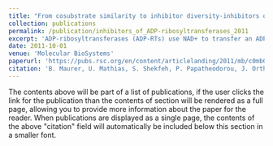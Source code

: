 ```yaml
---
title: "From cosubstrate similarity to inhibitor diversity-inhibitors of ADP-ribosyltransferases from kinase inhibitor screening."
collection: publications
permalink: /publication/inhibitors_of_ADP-ribosyltransferases_2011
excerpt: 'ADP-ribosyltransferases (ADP-RTs) use NAD+ to transfer an ADP-ribosyl group to target proteins. Although some ADP-RTs are bacterial toxins only few inhibitors are known. Here we present the development of fluorescence-based assays and a focussed library screening using kinase inhibitors as a new approach towards inhibitors of ADP-RTs. Docking and GBSA scoring were used to understand the interactions between the toxin proteins and the inhibitors.'
date: 2011-10-01
venue: 'Molecular BioSystems'
paperurl: 'https://pubs.rsc.org/en/content/articlelanding/2011/mb/c0mb00151a'
citation: 'B. Maurer, U. Mathias, S. Shekfeh, P. Papatheodorou, J. Orth, T. Jank, C. Schwan, W. Sippl, K. Aktories, M. Jung. From cosubstrate similarity to inhibitor diversity-inhibitors of ADP-ribosyltransferases from kinase inhibitor screening. Mol. BioSyst., 2011,7, 799-808.'
---
```


The contents above will be part of a list of publications, if the user clicks the link for the publication than the contents of section will be rendered as a full page, allowing you to provide more information about the paper for the reader. When publications are displayed as a single page, the contents of the above "citation" field will automatically be included below this section in a smaller font.
